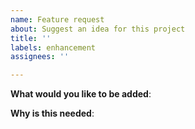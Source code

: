 ```yaml
---
name: Feature request
about: Suggest an idea for this project
title: ''
labels: enhancement
assignees: ''

---
```


<!-- Please only use this template for submitting enhancement requests -->

**What would you like to be added**:

**Why is this needed**:
